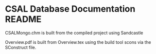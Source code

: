 CSAL Database Documentation README
===================================

CSALMongo.chm is built from the compiled project using Sandcastle

Overview.pdf is built from Overview.tex using the build tool scons via the
SConstruct file.
